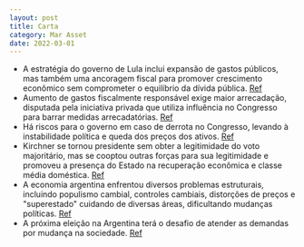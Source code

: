 ```yaml
---
layout: post
title: Carta
category: Mar Asset
date: 2022-03-01
---
```


- A estratégia do governo de Lula inclui expansão de gastos públicos, mas também uma ancoragem fiscal para promover crescimento econômico sem comprometer o equilíbrio da dívida pública.
<a href="#" onclick="search_on_pdf('tos públicos com alguma ancoragem fiscal. Busca atingir o objetivo de reacelerar a atividade econôm')">Ref</a>
- Aumento de gastos fiscalmente responsável exige maior arrecadação, disputada pela iniciativa privada que utiliza influência no Congresso para barrar medidas arrecadatórias.
<a href="#" onclick="search_on_pdf('principal conflito enfrentado pelo atual governo reside na disputa a ser travada no Congresso Feder')">Ref</a>
- Há riscos para o governo em caso de derrota no Congresso, levando à instabilidade política e queda dos preços dos ativos.
<a href="#" onclick="search_on_pdf('Em um cenário de derrota, provavelmente veríamos nos meses seguin-tes forte volatilidade e piora do')">Ref</a>
- Kirchner se tornou presidente sem obter a legitimidade do voto majoritário, mas se cooptou outras forças para sua legitimidade e promoveu a presença do Estado na recuperação econômica e classe média doméstica.
<a href="#" onclick="search_on_pdf('forma, Kirchner se tornou presidente sem obter legitimidade do voto MAR ASSET MANAGEMENTmajoritári')">Ref</a>
- A economia argentina enfrentou diversos problemas estruturais, incluindo populismo cambial, controles cambiais, distorções de preços e "superestado" cuidando de diversas áreas, dificultando mudanças políticas.
<a href="#" onclick="search_on_pdf('mos esse tema de maneira mais aprofundada no restante do texto.A grande diferença da recente políti')">Ref</a>
- A próxima eleição na Argentina terá o desafio de atender as demandas por mudança na sociedade.
<a href="#" onclick="search_on_pdf('Acreditamos que um cenário “argentino” no Brasil seja de baixa probabili-dade, dada a nossa percepç')">Ref</a>
